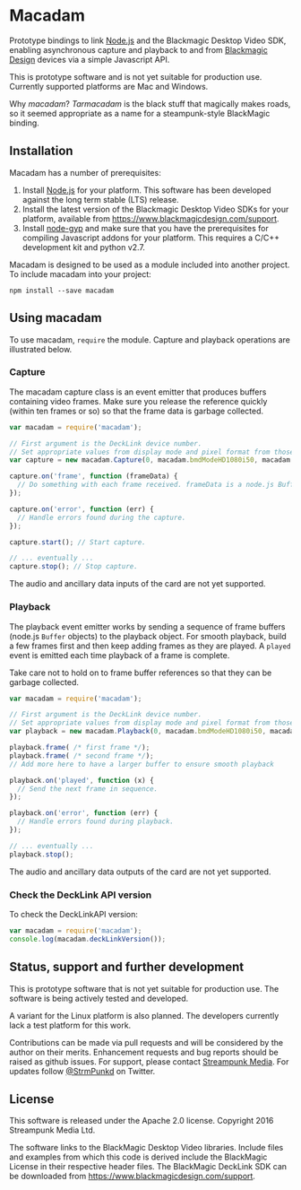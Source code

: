 # Macadam

Prototype bindings to link [Node.js](http://nodejs.org/) and the Blackmagic Desktop Video SDK, enabling asynchronous capture and playback to and from [Blackmagic Design](https://www.blackmagicdesign.com/) devices via a simple Javascript API.

This is prototype software and is not yet suitable for production use. Currently supported platforms are Mac and Windows.

Why _macadam_? _Tarmacadam_ is the black stuff that magically makes roads, so it seemed appropriate as a name for a steampunk-style BlackMagic binding.

## Installation

Macadam has a number of prerequisites:

1. Install [Node.js](http://nodejs.org/) for your platform. This software has been developed against the long term stable (LTS) release.
2. Install the latest version of the Blackmagic Desktop Video SDKs for your platform, available from https://www.blackmagicdesign.com/support.
3. Install [node-gyp](https://github.com/nodejs/node-gyp) and make sure that you have the prerequisites for compiling Javascript addons for your platform. This requires a C/C++ development kit and python v2.7.

Macadam is designed to be used as a module included into another project. To include macadam into your project:

    npm install --save macadam

## Using macadam

To use macadam, `require` the module. Capture and playback operations are illustrated below.

### Capture

The macadam capture class is an event emitter that produces buffers containing video frames. Make sure you release the reference quickly (within ten frames or so) so that the frame data is garbage collected.

```javascript
var macadam = require('macadam');

// First argument is the DeckLink device number.
// Set appropriate values from display mode and pixel format from those macadam provides.
var capture = new macadam.Capture(0, macadam.bmdModeHD1080i50, macadam.bmdFormat10BitYUV);

capture.on('frame', function (frameData) {
  // Do something with each frame received. frameData is a node.js Buffer
});

capture.on('error', function (err) {
  // Handle errors found during the capture.
});

capture.start(); // Start capture.

// ... eventually ...
capture.stop(); // Stop capture.
```

The audio and ancillary data inputs of the card are not yet supported.

### Playback

The playback event emitter works by sending a sequence of frame buffers (node.js `Buffer` objects) to the playback object. For smooth playback, build a few frames first and then keep adding frames as they are played. A `played` event is emitted each time playback of a frame is complete.

Take care not to hold on to frame buffer references so that they can be garbage collected.

``` javascript
var macadam = require('macadam');

// First argument is the DeckLink device number.
// Set appropriate values from display mode and pixel format from those macadam provides.
var playback = new macadam.Playback(0, macadam.bmdModeHD1080i50, macadam.bmdFormat10BitYUV);

playback.frame( /* first frame */);
playback.frame( /* second frame */);
// Add more here to have a larger buffer to ensure smooth playback

playback.on('played', function (x) {
  // Send the next frame in sequence.
});

playback.on('error', function (err) {
  // Handle errors found during playback.
});

// ... eventually ...
playback.stop();
```

The audio and ancillary data outputs of the card are not yet supported.

### Check the DeckLink API version

To check the DeckLinkAPI version:

```javascript
var macadam = require('macadam');
console.log(macadam.deckLinkVersion());
```

## Status, support and further development

This is prototype software that is not yet suitable for production use. The software is being actively tested and developed.

A variant for the Linux platform is also planned. The developers currently lack a test platform for this work.

Contributions can be made via pull requests and will be considered by the author on their merits. Enhancement requests and bug reports should be raised as github issues. For support, please contact [Streampunk Media](http://www.streampunk.media/). For updates follow [@StrmPunkd](https://twitter.com/StrmPunkd) on Twitter.

## License

This software is released under the Apache 2.0 license. Copyright 2016 Streampunk Media Ltd.

The software links to the BlackMagic Desktop Video libraries. Include files and examples from which this code is derived include the BlackMagic License in their respective header files. The BlackMagic DeckLink SDK can be downloaded from https://www.blackmagicdesign.com/support.
